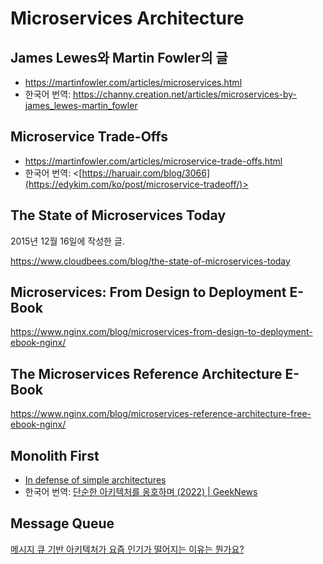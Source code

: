 # Microservices Architecture

## James Lewes와 Martin Fowler의 글

- <https://martinfowler.com/articles/microservices.html>
- 한국어 번역: <https://channy.creation.net/articles/microservices-by-james_lewes-martin_fowler>

## Microservice Trade-Offs

- <https://martinfowler.com/articles/microservice-trade-offs.html>
- 한국어 번역: <[https://haruair.com/blog/3066](https://edykim.com/ko/post/microservice-tradeoff/)>

## The State of Microservices Today

2015년 12월 16일에 작성한 글.

<https://www.cloudbees.com/blog/the-state-of-microservices-today>

## Microservices: From Design to Deployment E-Book

<https://www.nginx.com/blog/microservices-from-design-to-deployment-ebook-nginx/>

## The Microservices Reference Architecture E-Book

<https://www.nginx.com/blog/microservices-reference-architecture-free-ebook-nginx/>

## Monolith First

- [In defense of simple architectures](https://danluu.com/simple-architectures/)
- 한국어 번역: [단순한 아키텍처를 옹호하며 (2022) | GeekNews](https://news.hada.io/topic?id=13754)

## Message Queue

[메시지 큐 기반 아키텍처가 요즘 인기가 떨어지는 이유는 뭔가요?](https://news.hada.io/topic?id=15456)
